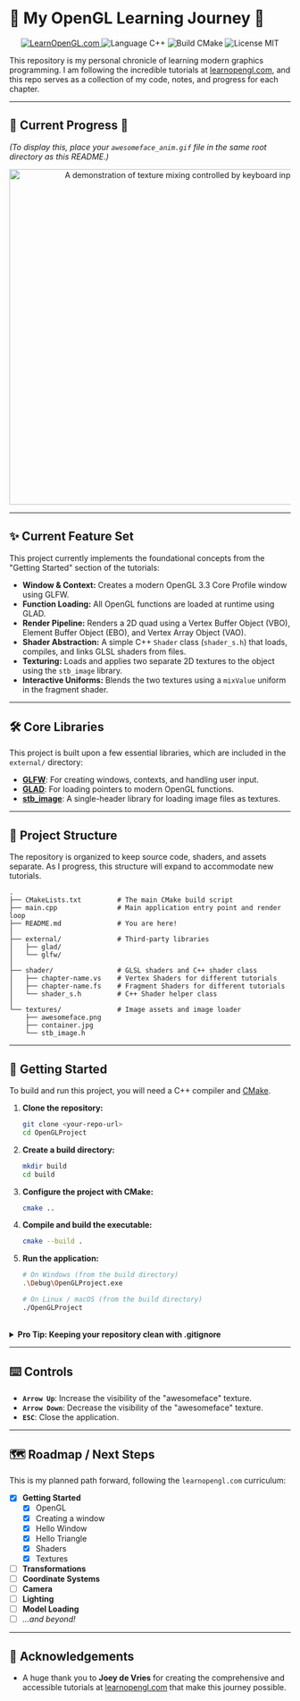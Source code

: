 # 🚀 My OpenGL Learning Journey 🚀

<p align="center">
  <a href="https://learnopengl.com/">
    <img src="https://img.shields.io/badge/Tutorial-LearnOpenGL.com-brightgreen.svg" alt="LearnOpenGL.com">
  </a>
  <img src="https://img.shields.io/badge/Language-C++-blue.svg" alt="Language C++">
  <img src="https://img.shields.io/badge/Build-CMake-orange.svg" alt="Build CMake">
  <img src="https://img.shields.io/badge/License-MIT-green.svg" alt="License MIT">
</p>

This repository is my personal chronicle of learning modern graphics programming. I am following the incredible tutorials at [learnopengl.com](https://learnopengl.com/), and this repo serves as a collection of my code, notes, and progress for each chapter.

---

## 🎥 Current Progress 🎥

*(To display this, place your `awesomeface_anim.gif` file in the same root directory as this README.)*
<p align="center">
  <img src="awesomeface_anim.gif" alt="A demonstration of texture mixing controlled by keyboard input" width="600"/>
</p>

---

## ✨ Current Feature Set

This project currently implements the foundational concepts from the "Getting Started" section of the tutorials:

*   **Window & Context:** Creates a modern OpenGL 3.3 Core Profile window using GLFW.
*   **Function Loading:** All OpenGL functions are loaded at runtime using GLAD.
*   **Render Pipeline:** Renders a 2D quad using a Vertex Buffer Object (VBO), Element Buffer Object (EBO), and Vertex Array Object (VAO).
*   **Shader Abstraction:** A simple C++ `Shader` class (`shader_s.h`) that loads, compiles, and links GLSL shaders from files.
*   **Texturing:** Loads and applies two separate 2D textures to the object using the `stb_image` library.
*   **Interactive Uniforms:** Blends the two textures using a `mixValue` uniform in the fragment shader.

---

## 🛠️ Core Libraries

This project is built upon a few essential libraries, which are included in the `external/` directory:

*   [**GLFW**](https://www.glfw.org/): For creating windows, contexts, and handling user input.
*   [**GLAD**](https://glad.dav1d.de/): For loading pointers to modern OpenGL functions.
*   [**stb_image**](https://github.com/nothings/stb/blob/master/stb_image.h): A single-header library for loading image files as textures.

---

## 📂 Project Structure

The repository is organized to keep source code, shaders, and assets separate. As I progress, this structure will expand to accommodate new tutorials.

```
.
├── CMakeLists.txt         # The main CMake build script
├── main.cpp               # Main application entry point and render loop
├── README.md              # You are here!
│
├── external/              # Third-party libraries
│   ├── glad/
│   └── glfw/
│
├── shader/                # GLSL shaders and C++ shader class
│   ├── chapter-name.vs    # Vertex Shaders for different tutorials
│   ├── chapter-name.fs    # Fragment Shaders for different tutorials
│   └── shader_s.h         # C++ Shader helper class
│
└── textures/              # Image assets and image loader
    ├── awesomeface.png
    ├── container.jpg
    └── stb_image.h
```

---

## 🚀 Getting Started

To build and run this project, you will need a C++ compiler and [CMake](https://cmake.org/download/).

1.  **Clone the repository:**
    ```sh
    git clone <your-repo-url>
    cd OpenGLProject
    ```

2.  **Create a build directory:**
    ```sh
    mkdir build
    cd build
    ```

3.  **Configure the project with CMake:**
    ```sh
    cmake ..
    ```

4.  **Compile and build the executable:**
    ```sh
    cmake --build .
    ```

5.  **Run the application:**
    ```sh
    # On Windows (from the build directory)
    .\Debug\OpenGLProject.exe

    # On Linux / macOS (from the build directory)
    ./OpenGLProject
    ```
<br>
<details>
<summary><b>Pro Tip: Keeping your repository clean with .gitignore</b></summary>

To prevent build files and IDE-specific folders from being uploaded to your repository, create a file named `.gitignore` in your project's root directory and add the following:

```gitignore
# CMake build files
/build/
/cmake-build-*/

# IDE-specific files
/.idea/
*.iml

# Compiled output
*.exe
*.so
*.dll
*.a
*.lib

# Visual Studio files
.vs/
*.sln
*.vcxproj*
```
</details>

---

## ⌨️ Controls

*   **`Arrow Up`**: Increase the visibility of the "awesomeface" texture.
*   **`Arrow Down`**: Decrease the visibility of the "awesomeface" texture.
*   **`ESC`**: Close the application.

---

## 🗺️ Roadmap / Next Steps

This is my planned path forward, following the `learnopengl.com` curriculum:

- [x] **Getting Started**
    - [x] OpenGL
    - [x] Creating a window
    - [x] Hello Window
    - [x] Hello Triangle
    - [x] Shaders
    - [x] Textures
- [ ] **Transformations**
- [ ] **Coordinate Systems**
- [ ] **Camera**
- [ ] **Lighting**
- [ ] **Model Loading**
- [ ] *...and beyond!*

---

## 🙏 Acknowledgements

*   A huge thank you to **Joey de Vries** for creating the comprehensive and accessible tutorials at [learnopengl.com](https://learnopengl.com/) that make this journey possible.